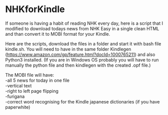 # NHKforKindle

If someone is having a habit of reading NHK every day, here is a script that I modified to download todays news from NHK Easy in a single clean HTML and than convert it to MOBI format for your Kindle.

Here are the scripts, download the files in a folder and start it with bash file kindle.sh. You will need to have in the same folder Kindlegen (https://www.amazon.com/gp/feature.html?docId=1000765211) and also Python3 installed. 
(If you are in Windows OS probably you will have to run manually the python file and then kindlegen with the created .opf file.) 

The MOBI file will have:   
-all 5 news for today in one file   
-vertical text   
-right to left page flipping   
-furigana   
-correct word recognising for the Kindle japanese dictionaries (if you have paperwhite) 
